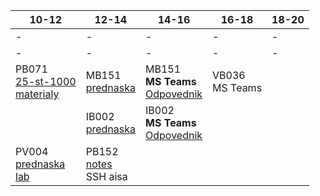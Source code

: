 | 10-12 | 12-14 | 14-16 | 16-18 | 18-20 |
| --- | --- | --- | --- | --- |
| - | - | - | - | - |
| - | - | - | - | - |
|PB071<br>[25-st-1000](https://discord.com/channels/686960338746605568/815661266211045386)<br>[materialy](https://www.fi.muni.cz/pb071/seminars/)|MB151<br>[prednaska](https://is.muni.cz/auth/el/fi/jaro2021/MB151/index-WOhNcl.qwarp)|MB151<br>**MS Teams**<br>[Odpovednik](https://is.muni.cz/auth/elearning/test_pruchod_el_student?jen_predmet=1323783)|VB036<br>MS Teams||
||IB002<br>[prednaska](https://is.muni.cz/auth/el/fi/jaro2021/IB002/um/video_prednasky/)|IB002<br>**MS Teams**<br>[Odpovednik](https://is.muni.cz/auth/elearning/test_pruchod_el_student?jen_predmet=1323745)|||
|PV004<br>[prednaska](https://is.muni.cz/auth/el/fi/jaro2021/PV004/um/prednasky/)<br>[lab](https://is.muni.cz/auth/edutools/brandejs/pv004lab)|PB152<br>[notes](https://is.muni.cz/auth/el/fi/jaro2021/PB152cv/um/text/pb152.notes.pdf)<br>SSH aisa||||
